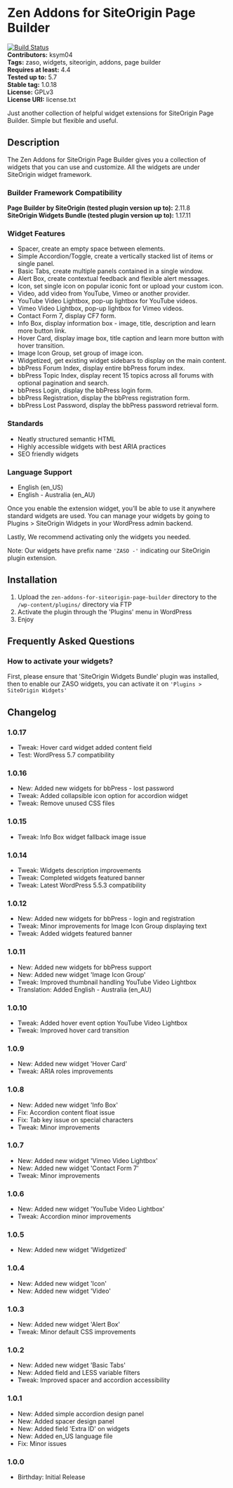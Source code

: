 # Zen Addons for SiteOrigin Page Builder

[![Build Status](https://travis-ci.org/KSym04/zen-addons-for-siteorigin-page-builder.svg?branch=master)](https://travis-ci.org/KSym04/zen-addons-for-siteorigin-page-builder)  
**Contributors:** ksym04  
**Tags:** zaso, widgets, siteorigin, addons, page builder  
**Requires at least:** 4.4  
**Tested up to:** 5.7  
**Stable tag:** 1.0.18  
**License:** GPLv3  
**License URI:** license.txt

Just another collection of helpful widget extensions for SiteOrigin Page Builder. Simple but flexible and useful.

## Description

The Zen Addons for SiteOrigin Page Builder gives you a collection of widgets that you can use and customize. All the widgets are under SiteOrigin widget framework.

### Builder Framework Compatibility

**Page Builder by SiteOrigin (tested plugin version up to):** 2.11.8  
**SiteOrigin Widgets Bundle (tested plugin version up to):** 1.17.11

### Widget Features

- Spacer, create an empty space between elements.
- Simple Accordion/Toggle, create a vertically stacked list of items or single panel.
- Basic Tabs, create multiple panels contained in a single window.
- Alert Box, create contextual feedback and flexible alert messages.
- Icon, set single icon on popular iconic font or upload your custom icon.
- Video, add video from YouTube, Vimeo or another provider.
- YouTube Video Lightbox, pop-up lightbox for YouTube videos.
- Vimeo Video Lightbox, pop-up lightbox for Vimeo videos.
- Contact Form 7, display CF7 form.
- Info Box, display information box - image, title, description and learn more button link.
- Hover Card, display image box, title caption and learn more button with hover transition.
- Image Icon Group, set group of image icon.
- Widgetized, get existing widget sidebars to display on the main content.
- bbPress Forum Index, display entire bbPress forum index.
- bbPress Topic Index, display recent 15 topics across all forums with optional pagination and search.
- bbPress Login, display the bbPress login form.
- bbPress Registration, display the bbPress registration form.
- bbPress Lost Password, display the bbPress password retrieval form.

### Standards

- Neatly structured semantic HTML
- Highly accessible widgets with best ARIA practices
- SEO friendly widgets

### Language Support

- English (en_US)
- English - Australia (en_AU)

Once you enable the extension widget, you’ll be able to use it anywhere standard widgets are used. You can manage your widgets by going to Plugins > SiteOrigin Widgets in your WordPress admin backend.

Lastly, We recommend activating only the widgets you needed.

Note: Our widgets have prefix name `'ZASO -'` indicating our SiteOrigin plugin extension.

## Installation

1. Upload the `zen-addons-for-siteorigin-page-builder` directory to the `/wp-content/plugins/` directory via FTP
2. Activate the plugin through the 'Plugins' menu in WordPress
3. Enjoy

## Frequently Asked Questions

### How to activate your widgets?

First, please ensure that 'SiteOrigin Widgets Bundle' plugin was installed, then to enable our ZASO widgets, you can activate it on `'Plugins > SiteOrigin Widgets'`

## Changelog

### 1.0.17

- Tweak: Hover card widget added content field
- Test: WordPress 5.7 compatibility

### 1.0.16

- New: Added new widgets for bbPress - lost password
- Tweak: Added collapsible icon option for accordion widget
- Tweak: Remove unused CSS files

### 1.0.15

- Tweak: Info Box widget fallback image issue

### 1.0.14

- Tweak: Widgets description improvements
- Tweak: Completed widgets featured banner
- Tweak: Latest WordPress 5.5.3 compatibility

### 1.0.12

- New: Added new widgets for bbPress - login and registration
- Tweak: Minor improvements for Image Icon Group displaying text
- Tweak: Added widgets featured banner

### 1.0.11

- New: Added new widgets for bbPress support
- New: Added new widget 'Image Icon Group'
- Tweak: Improved thumbnail handling YouTube Video Lightbox
- Translation: Added English - Australia (en_AU)

### 1.0.10

- Tweak: Added hover event option YouTube Video Lightbox
- Tweak: Improved hover card transition

### 1.0.9

- New: Added new widget 'Hover Card'
- Tweak: ARIA roles improvements

### 1.0.8

- New: Added new widget 'Info Box'
- Fix: Accordion content float issue
- Fix: Tab key issue on special characters
- Tweak: Minor improvements

### 1.0.7

- New: Added new widget 'Vimeo Video Lightbox'
- New: Added new widget 'Contact Form 7'
- Tweak: Minor improvements

### 1.0.6

- New: Added new widget 'YouTube Video Lightbox'
- Tweak: Accordion minor improvements

### 1.0.5

- New: Added new widget 'Widgetized'

### 1.0.4

- New: Added new widget 'Icon'
- New: Added new widget 'Video'

### 1.0.3

- New: Added new widget 'Alert Box'
- Tweak: Minor default CSS improvements

### 1.0.2

- New: Added new widget 'Basic Tabs'
- New: Added field and LESS variable filters
- Tweak: Improved spacer and accordion accessibility

### 1.0.1

- New: Added simple accordion design panel
- New: Added spacer design panel
- New: Added field 'Extra ID' on widgets
- New: Added en_US language file
- Fix: Minor issues

### 1.0.0

- Birthday: Initial Release
